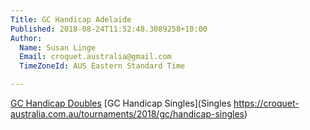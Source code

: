 ```yaml
---
Title: GC Handicap Adelaide
Published: 2018-08-24T11:52:48.3089258+10:00
Author:
  Name: Susan Linge
  Email: croquet.australia@gmail.com
  TimeZoneId: AUS Eastern Standard Time

---
```

[GC Handicap Doubles](https://croquet-australia.com.au/tournaments/2018/gc/handicap-doubles)
	[GC Handicap Singles](Singles https://croquet-australia.com.au/tournaments/2018/gc/handicap-singles)